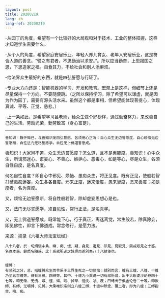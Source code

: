 ```yaml
---
layout: post
title: 20200219
lang: zh
lang-ref: 20200219
---
```


-从园丁的角度，希望有一个比较好的大局观和对于技术、工业的整体把握，这样才知道学生需要什么。
    
-从个人的角度，希望家庭安居乐业、年轻人养儿育女、老年人安居乐业，这是符合人道的善念。“譬之有君者，不思励治以求安。”。所以应当勤奋，上思报国之恩，下思造家之福。自食其力，不给社会和别人添麻烦。

-给法界众生最好的东西，就是四弘誓愿与行证了。

-专业大方向还是：智能机器的学习、开发和教育。宏观上是这样，但细节上还是尽量保持一个方向。不要随便跳。（之所以保持学习，除了希望可以谦虚，就是因为作为园丁，需要有源头活水来。虽然这个都是事相，但希望能体现菩提心，体现真诚、平等、正觉、慈悲。）

-上一条如此，是希望学习吕老师，给众生做个好榜样，通过勤奋努力，来改善自己的生活。劳动光荣，勤劳致富（身心富足）。


----------------------------------------------------------------

    善知识！既忏悔已，与善知识发四弘誓愿，各须用心正听：自心众生无边誓愿度，自心烦恼无边誓愿断，自性法门无尽誓愿学，自性无上佛道誓愿成。

 善知识！大家岂不道，众生无边誓愿度？怎么道，且不是惠能度。善知识！心中众生，所谓邪迷心、诳妄心、不善心、嫉妒心、恶毒心，如是等心，尽是众生，各须自性自度，是名真度。

 何名自性自度？即自心中邪见、烦恼、愚痴众生，将正见度。既有正见，使般若智打破愚痴迷妄，众生各各自度。邪来正度，迷来悟度，愚来智度，恶来善度；如是度者，名为真度。

 又，烦恼无边誓愿断，将自性般若智，除却虚妄思想心是也。

 又，法门无尽誓愿学，须自见性，常行正法，是名真学。

 又，无上佛道誓愿成，既常能下心，行于真正，离迷离觉，常生般若，除真除妄，即见佛性，即言下佛道成。常念修行，是愿力法。

 

 来源：摘录《六祖大师法宝坛经》


    八十八者，於一切煩惱中貪、瞋、痴、慢、疑、身見、邊見、邪見、見取見、禁戒取見之十惑，名為本惑，餘悉名隨惑，比十惑就所迷之諦理而差別為八十八結使也。


    缠缚：
    有总别之分，总，指缠缚众生而令系于三界生死之一切烦恼；就别而言，缠有三缠、八缠、十缠乃至五百缠等，缚有三缚、四缚等。其中，十缠为小乘说一切有部所倡，出于大毗婆沙论卷四十七等，即无惭、无愧、嫉、悭、悔、眠、掉举、惛沈、忿、覆；四缚出于俱舍论卷二十等，即欲缚、有缚、无明缚、见缚。大乘唯识宗则立八缠三缚，十缠中除忿、覆二者，即为八缠；三缚指贪、嗔、痴。